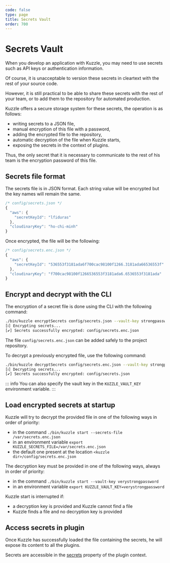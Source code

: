 ```yaml
---
code: false
type: page
title: Secrets Vault
order: 700
---
```


# Secrets Vault

<SinceBadge version="1.8.0" />

When you develop an application with Kuzzle, you may need to use secrets such as API keys or authentication information.  

Of course, it is unacceptable to version these secrets in cleartext with the rest of your source code.  

However, it is still practical to be able to share these secrets with the rest of your team, or to add them to the repository for automated production. 

Kuzzle offers a secure storage system for these secrets, the operation is as follows:
  - writing secrets to a JSON file,
  - manual encryption of this file with a password,
  - adding the encrypted file to the repository,
  - automatic decryption of the file when Kuzzle starts,
  - exposing the secrets in the context of plugins.

Thus, the only secret that it is necessary to communicate to the rest of his team is the encryption password of this file.

## Secrets file format

The secrets file is in JSON format. Each string value will be encrypted but the key names will remain the same.

```js
/* config/secrets.json */
{
  "aws": {
    "secretKeyId": "lfiduras"
  },
  "cloudinaryKey": "ho-chi-minh"
}
```

Once encrypted, the file will be the following:

```js
/* config/secrets.enc.json */
{
  "aws": {
    "secretKeyId": "536553f3181ada6f700cac98100f1266.3181ada66536553f"
  },
  "cloudinaryKey": "f700cac98100f1266536553f3181ada6.6536553f3181ada"
}
```

## Encrypt and decrypt with the CLI

The encryption of a secret file is done using the CLI with the following command:

```bash
./bin/kuzzle encryptSecrets config/secrets.json --vault-key strongpassword
[ℹ] Encrypting secrets...
[✔] Secrets successfully encrypted: config/secrets.enc.json
```

The file `config/secrets.enc.json` can be added safely to the project repository.

To decrypt a previously encrypted file, use the following command:

```bash
./bin/kuzzle decryptSecrets config/secrets.enc.json --vault-key strongpassword
[ℹ] Decrypting secrets...
[✔] Secrets successfully encrypted: config/secrets.json
```

::: info
You can also specify the vault key in the `KUZZLE_VAULT_KEY` environment variable.
:::

## Load encrypted secrets at startup

Kuzzle will try to decrypt the provided file in one of the following ways in order of priority:
  - in the command `./bin/kuzzle start --secrets-file /var/secrets.enc.json`
  - in an environment variable `export KUZZLE_SECRETS_FILE=/var/secrets.enc.json`
  - the default one present at the location `<kuzzle dir>/config/secrets.enc.json`

The decryption key must be provided in one of the following ways, always in order of priority:
  - in the command `./bin/kuzzle start --vault-key verystrongpassword`
  - in an environment variable `export KUZZLE_VAULT_KEY=verystrongpassword`

Kuzzle start is interrupted if:
  - a decryption key is provided and Kuzzle cannot find a file
  - Kuzzle finds a file and no decryption key is provided

## Access secrets in plugin

Once Kuzzle has successfully loaded the file containing the secrets, he will expose its content to all the plugins.  

Secrets are accessible in the [secrets](/core/1/plugins/plugin-context/secrets) property of the plugin context.  
